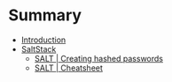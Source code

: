 # Summary

* [Introduction](README.md)
* [SaltStack](saltstack.md)
  * [SALT \| Creating hashed passwords](saltstack/creating-hashed-passwords.md)
  * [SALT \| Cheatsheet](saltstack/salt-cheatsheet.md)

